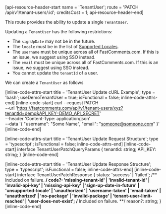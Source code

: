 [api-resource-header-start name = 'TenantUser'; route = 'PATCH /api/v1/tenant-users/:id'; creditsCost = 1; api-resource-header-end]

This route provides the ability to update a single `TenantUser`.

Updating a `TenantUser` has the following restrictions:

- The `signUpDate` may not be in the future.
- The `locale` must be in the list of [Supported Locales](https://github.com/FastComments/fastcomments-typescript/blob/main/src/constants.ts#L1).
- The `username` must be unique across all of FastComments.com. If this is an issue, we suggest using SSO instead.
- The `email` must be unique across all of FastComments.com. If this is an issue, we suggest using SSO instead.
- You cannot update the `tenantId` of a user.

We can create a `TenantUser` as follows

[inline-code-attrs-start title = 'TenantUser Update cURL Example'; type = 'bash'; useDemoTenantUser = true; isFunctional = false; inline-code-attrs-end]
[inline-code-start]
curl --request PATCH \
  --url 'https://fastcomments.com/api/v1/tenant-users/xyz?tenantId=demo&API_KEY=DEMO_API_SECRET' \
  --header 'Content-Type: application/json' \
  --data '{
    "username": "Some Name",
	"email": "someone@someone.com"
}'
[inline-code-end]

[inline-code-attrs-start title = 'TenantUser Update Request Structure'; type = 'typescript'; isFunctional = false; inline-code-attrs-end]
[inline-code-start]
interface TenantUserPatchQueryParams {
    tenantId: string;
    API_KEY: string;
}
[inline-code-end]

[inline-code-attrs-start title = 'TenantUser Update Response Structure'; type = 'typescript'; isFunctional = false; inline-code-attrs-end]
[inline-code-start]
interface TenantUserPatchResponse {
    status: 'success' | 'failed';
    /** Included on failure. **/
    code?: 'missing-tenant-id' | 'invalid-tenant-id' | 'invalid-api-key' | 'missing-api-key' | 'sign-up-date-in-future' | 'unsupported-locale' | 'unauthorized' | 'username-taken' | 'email-taken' | 'unauthorized' | 'no-package' | 'invalid-package' | 'tenant-user-limit-reached' | 'user-does-not-exist';
    /** Included on failure. **/
    reason?: string;
}
[inline-code-end]

